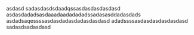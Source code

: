 
asdasd
sadasdasdsdaadqssasdasdasdasdasd
asdasdadadsasdaaadaadadadadssadasasddadasdads
asdadsaqessssasdasdadasdadasdasdasd
adadssssasdasdasdasdasdasd
sadasdsadasdasd

